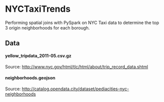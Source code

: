 # NYCTaxiTrends
Performing spatial joins with PySpark on NYC Taxi data to determine the top 3 origin neighborhoods for each borough.


## Data
#### yellow_tripdata_2011-05.csv.gz
Source: http://www.nyc.gov/html/tlc/html/about/trip_record_data.shtml

#### neighborhoods.geojson
Source: http://catalog.opendata.city/dataset/pediacities-nyc-neighborhoods
